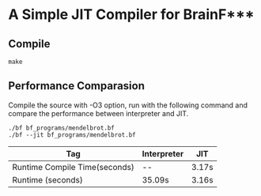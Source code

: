 # A Simple JIT Compiler for  BrainF***

## Compile

```shell
make
```

## Performance Comparasion

Compile the source with -O3 option, run with the following command and compare the performance between interpreter and JIT.

```shell
./bf bf_programs/mendelbrot.bf
./bf --jit bf_programs/mendelbrot.bf
```



| Tag                           | Interpreter | JIT   |
| ----------------------------- | ----------- | ----- |
| Runtime Compile Time(seconds) | --          | 3.17s |
| Runtime (seconds)             |  35.09s     |3.16s  |


